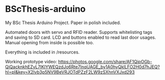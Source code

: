 # BScThesis-arduino
My BSc Thesis Arduino Project. Paper in polish included.

Automated doors with servo and RFID reader. Supports whitelisting tags and saving to SD card.
LCD and buttons enabled to read last door usages. Manual opening from inside is possible too.

Everything is included in /resources.

Working prototype video:
https://photos.google.com/share/AF1QipOGb-QiQacknkhEZyL7IKlYWEQzdJo6Rte7InqUAGE_by1A0hyQklLFO2H0d7hJEQ?hl=pl&key=X2lvb3p5NV9BeVRJOTdPZzF2LW9zSXhnVXJxd293
